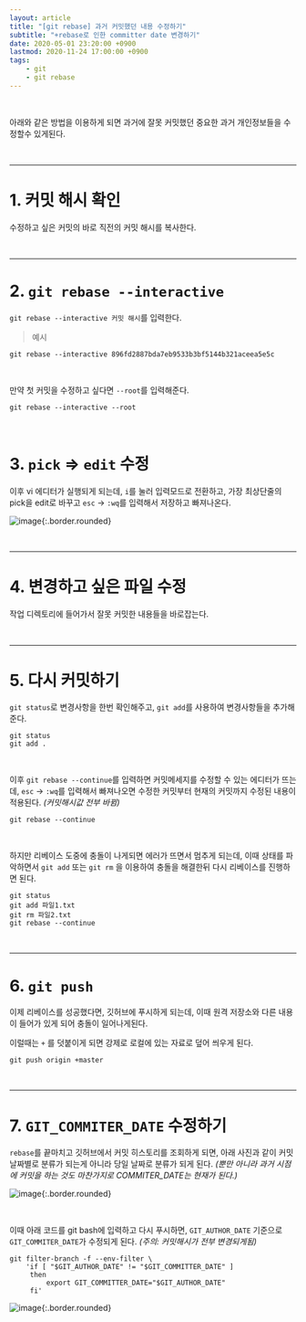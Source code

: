 ```yaml
---
layout: article
title: "[git rebase] 과거 커밋했던 내용 수정하기"
subtitle: "+rebase로 인한 committer date 변경하기"
date: 2020-05-01 23:20:00 +0900
lastmod: 2020-11-24 17:00:00 +0900
tags: 
    - git
    - git rebase
---
```


<br>

아래와 같은 방법을 이용하게 되면 과거에 잘못 커밋했던 중요한 과거 개인정보들을 수정할수 있게된다.

<br>

---

# 1. 커밋 해시 확인

수정하고 싶은 커밋의 바로 직전의 커밋 해시를 복사한다.

<br>

---

# 2. `git rebase --interactive`

`git rebase --interactive 커밋 해시`를 입력한다.

> 예시

```
git rebase --interactive 896fd2887bda7eb9533b3bf5144b321aceea5e5c
```

<br>

만약 첫 커밋을 수정하고 싶다면 `--root`를 입력해준다.

```
git rebase --interactive --root
```

<br>

# 3. `pick` => `edit` 수정

이후 vi 에디터가 실행되게 되는데, `i`를 눌러 입력모드로 전환하고, 가장 최상단줄의 pick을 edit로 바꾸고 `esc` -> `:wq`를 입력해서 저장하고 빠져나온다.

![image](https://user-images.githubusercontent.com/59393359/81479254-234bb780-925d-11ea-84ca-7bb64850e1f3.png){:.border.rounded}

<br>

---

# 4. 변경하고 싶은 파일 수정

작업 디렉토리에 들어가서 잘못 커밋한 내용들을 바로잡는다.

<br>

---

# 5. 다시 커밋하기

`git status`로 변경사항을 한번 확인해주고, `git add`를 사용하여 변경사항들을 추가해준다.

```
git status
git add .
```

<br>

이후 `git rebase --continue`를 입력하면 커밋메세지를 수정할 수 있는 에디터가 뜨는데, `esc` -> `:wq`를 입력해서 빠져나오면 수정한 커밋부터 현재의 커밋까지 수정된 내용이 적용된다. *(커밋해시값 전부 바뀜)*

```
git rebase --continue
```

<br>

하지만 리베이스 도중에 충돌이 나게되면 에러가 뜨면서 멈추게 되는데, 이때 상태를 파악하면서 `git add` 또는 `git rm` 을 이용하여 충돌을 해결한뒤 다시 리베이스를 진행하면 된다.

```
git status
git add 파일1.txt
git rm 파일2.txt
git rebase --continue
```

<br>

---

# 6. `git push`

이제 리베이스를 성공했다면, 깃허브에 푸시하게 되는데, 이때 원격 저장소와 다른 내용이 들어가 있게 되어 충돌이 일어나게된다.

이럴때는 `+` 를 덧붙이게 되면 강제로 로컬에 있는 자료로 덮어 씌우게 된다.

```
git push origin +master
```

<br>

---

# 7. `GIT_COMMITER_DATE` 수정하기

`rebase`를 끝마치고 깃허브에서 커밋 히스토리를 조회하게 되면, 아래 사진과 같이 커밋 날짜별로 분류가 되는게 아니라 당일 날짜로 분류가 되게 된다. *(뿐만 아니라 과거 시점에 커밋을 하는 것도 마찬가지로 COMMITER_DATE는 현재가 된다.)*

![image](https://user-images.githubusercontent.com/59393359/81479134-825cfc80-925c-11ea-9bd1-2a5b73ef88ee.png){:.border.rounded}

<br>

이때 아래 코드를 git bash에 입력하고 다시 푸시하면, `GIT_AUTHOR_DATE` 기준으로 `GIT_COMMITER_DATE`가 수정되게 된다. *(주의: 커밋해시가 전부 변경되게됨)*

```
git filter-branch -f --env-filter \
    'if [ "$GIT_AUTHOR_DATE" != "$GIT_COMMITTER_DATE" ]
     then
         export GIT_COMMITTER_DATE="$GIT_AUTHOR_DATE"
     fi'
```

![image](https://user-images.githubusercontent.com/59393359/81481274-c9052380-9269-11ea-828c-c15f4951dfa6.png){:.border.rounded}

<br><br><br><br>